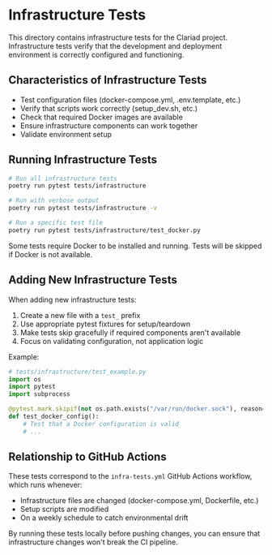 # Infrastructure Tests

This directory contains infrastructure tests for the Clariad project. Infrastructure tests verify that the development and deployment environment is correctly configured and functioning.

## Characteristics of Infrastructure Tests

- Test configuration files (docker-compose.yml, .env.template, etc.)
- Verify that scripts work correctly (setup_dev.sh, etc.)
- Check that required Docker images are available
- Ensure infrastructure components can work together
- Validate environment setup

## Running Infrastructure Tests

```bash
# Run all infrastructure tests
poetry run pytest tests/infrastructure

# Run with verbose output
poetry run pytest tests/infrastructure -v

# Run a specific test file
poetry run pytest tests/infrastructure/test_docker.py
```

Some tests require Docker to be installed and running. Tests will be skipped if Docker is not available.

## Adding New Infrastructure Tests

When adding new infrastructure tests:

1. Create a new file with a `test_` prefix
2. Use appropriate pytest fixtures for setup/teardown
3. Make tests skip gracefully if required components aren't available
4. Focus on validating configuration, not application logic

Example:

```python
# tests/infrastructure/test_example.py
import os
import pytest
import subprocess

@pytest.mark.skipif(not os.path.exists("/var/run/docker.sock"), reason="Docker not available")
def test_docker_config():
    # Test that a Docker configuration is valid
    # ...
```

## Relationship to GitHub Actions

These tests correspond to the `infra-tests.yml` GitHub Actions workflow, which runs whenever:

- Infrastructure files are changed (docker-compose.yml, Dockerfile, etc.)
- Setup scripts are modified
- On a weekly schedule to catch environmental drift

By running these tests locally before pushing changes, you can ensure that infrastructure changes won't break the CI pipeline.
